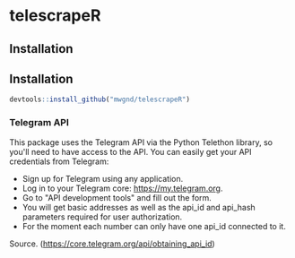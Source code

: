 # telescrapeR

## Installation

## Installation

``` r
devtools::install_github("mwgnd/telescrapeR")
```

### Telegram API
This package uses the Telegram API via the Python Telethon library, so you'll need to have access to the API. You can easily get your API credentials from Telegram: 
* Sign up for Telegram using any application.
* Log in to your Telegram core: https://my.telegram.org.
* Go to "API development tools" and fill out the form.
* You will get basic addresses as well as the api_id and api_hash parameters required for user authorization.
* For the moment each number can only have one api_id connected to it.

Source. (https://core.telegram.org/api/obtaining_api_id)
